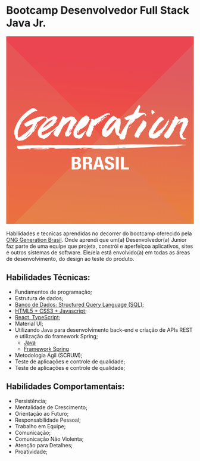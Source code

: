 # Bootcamp Desenvolvedor Full Stack Java Jr.
![](https://github.com/Andherline/Generation-Turma36/blob/main/imagens/logo_Gen_Brasil.png)

Habilidades e tecnicas aprendidas no decorrer do bootcamp oferecido pela [ONG Generation Brasil](https://brazil.generation.org/sao-paulo/pessoa-desenvolvedora-web/ "ONG Generation Brasil"). Onde aprendi que um(a) Desenvolvedor(a) Junior faz parte de uma equipe que projeta, constrói e aperfeiçoa aplicativos, sites e outros sistemas de software. Ele/ela está envolvido(a) em todas as áreas de desenvolvimento, do design ao teste do produto.

## Habilidades Técnicas:
- Fundamentos de programação;
- Estrutura de dados;
- [Banco de Dados: Structured Query Language (SQL)](https://github.com/Andherline/Generation-Turma36/tree/main/MySQL);
- [HTML5 + CSS3 + Javascript](https://github.com/Andherline/Generation-Turma36/tree/main/Fundamentos_Web);
- [React, TypeScript](https://github.com/Andherline/Generation-Turma36/tree/main/RectJs/blog-pessoal); 
- Material UI;
- Utilizando Java para desenvolvimento back-end e criação de APIs REST e utilização do framework Spring;
  - [Java](https://github.com/Andherline/Generation-Turma36/tree/main/Java)
  - [Framework Spring](https://github.com/Andherline/Generation-Turma36/tree/main/Spring%20REST "Framework Spring")
- Metodologia Ágil (SCRUM);
- Teste de aplicações e controle de qualidade;
- Teste de aplicações e controle de qualidade;
## Habilidades Comportamentais:
- Persistência;
- Mentalidade de Crescimento;
- Orientação ao Futuro;
- Responsabilidade Pessoal;
- Trabalho em Equipe;
- Comunicação;
- Comunicação Não Violenta;
- Atenção para Detalhes;
- Proatividade;

<!-- ## Projetos descrição breve sobres os projetos e link de referência para eles-->

